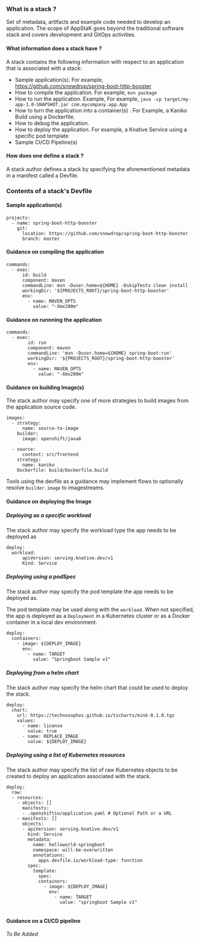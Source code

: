### What is a stack ?

Set of metadata, artifacts and example code needed to develop an application. 
The scope of AppStaK goes beyond the traditional software stack and covers development 
and GitOps activities.

#### What information does a stack have ?

A stack contains the following information with respect to an application 
that is associated with a stack:

* Sample application(s). For example, https://github.com/snowdrop/spring-boot-http-booster
* How to compile the application. For example, `mvn package`
* How to run the application. Example, For example, `java -cp target/my-app-1.0-SNAPSHOT.jar com.mycompany.app.App`
* How to turn the application into a container(s) . For Example, a Kaniko Build using a Dockerfile.
* How to debug the application.
* How to deploy the application. For example, a Knative Service using a specific pod template
* Sample CI/CD Pipeline(s)


#### How does one define a stack ?

A stack author defines a stack by specifying the aforementioned metadata in a manifest called 
a Devfile.


### Contents of a stack's Devfile

#### Sample application(s)

```
projects:
  - name: spring-boot-http-booster
    git:
      location: https://github.com/snowdrop/spring-boot-http-booster
      branch: master
```

#### Guidance on compiling the application

```
commands:
  - exec:
      id: build 
      component: maven
      commandLine: mvn -Duser.home=${HOME} -DskipTests clean install
      workingDir: '${PROJECTS_ROOT}/spring-boot-http-booster'
      env:
        - name: MAVEN_OPTS
          value: "-Xmx200m"
```


#### Guidance on runnning the application

```
commands:
  - exec:
        id: run
        component: maven
        commandLine: 'mvn -Duser.home=${HOME} spring-boot:run'
        workingDir: '${PROJECTS_ROOT}/spring-boot-http-booster'
        env:
          - name: MAVEN_OPTS
            value: "-Xmx200m"
```

#### Guidance on building Image(s)

The stack author may specify one of more strategies to build images
from the application source code. 

```
images:
  - strategy:
      name: source-to-image
    builder:
      image: openshift/java8

  - source:
      context: src/frontend
    strategy:
      name: kaniko
    Dockerfile: build/Dockerfile.build
```

Tools using the devfile as a guidance may implement flows to optionally resolve `builder.image` to imagestreams.

#### Guidance on deploying the Image

##### Deploying as a specific workload

The stack author may specify the workload type the app needs to be deployed as

```
deploy:
  workload:
      apiVersion: serving.knative.dev/v1
      Kind: Service
```

##### Deploying using a podSpec

The stack author may specify the pod template the app needs to be deployed as. 

The pod template may be used along with the `workload`. When not specified, the app is deployed as a `Deployment` in a Kubernetes cluster or as a Docker container in a local dev 
environment.


```
deploy:
  containers:
    - image: ${DEPLOY_IMAGE}
      env:
        - name: TARGET
          value: "Springboot Sample v1"
```

##### Deploying from a helm chart

The stack author may specify the helm chart that could be used to deploy the stack.

```
deploy:
  chart:
    url: https://technosophos.github.io/tscharts/mink-0.1.0.tgz
    values:
      - name: license
        value: true 
      - name: REPLACE_IMAGE 
        value: ${DEPLOY_IMAGE}
```

##### Deploying using a list of Kubernetes resources

The stack author may specify the list of raw Kubernetes objects to be created to deploy an application
associated with the stack.

```
deploy:
  raw:
  - resources:
    - objects: []
      manifests: 
      - .openshiftio/application.yaml # Optional Path or a URL
    - manifests: []
      objects:
      - apiVersion: serving.knative.dev/v1
        kind: Service
        metadata:
          name: helloworld-springboot
          namespace: will-be-overwritten
          annotations:
            apps.devfile.io/workload-type: function
        spec:
          template:
            spec:
            containers:
              - image: ${DEPLOY_IMAGE}
                env:
                  - name: TARGET
                    value: "springboot Sample v1"
        
```


#### Guidance on a CI/CD pipeline

_To Be Added_